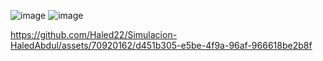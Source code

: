 ![image](https://github.com/Haled22/Simulacion-HaledAbdul/assets/70920162/93890e42-0f3e-45e9-a128-3a8b4270d7d2)
![image](https://github.com/Haled22/Simulacion-HaledAbdul/assets/70920162/1dcbe727-65e3-473e-858c-cdf85e77b17c)


https://github.com/Haled22/Simulacion-HaledAbdul/assets/70920162/d451b305-e5be-4f9a-96af-966618be2b8f

